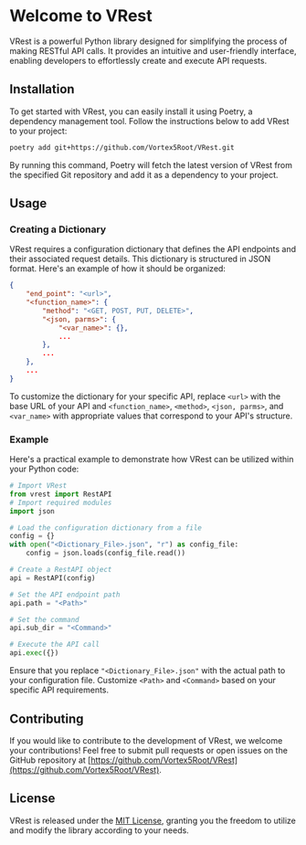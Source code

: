 # Welcome to VRest

VRest is a powerful Python library designed for simplifying the process of making RESTful API calls. It provides an intuitive and user-friendly interface, enabling developers to effortlessly create and execute API requests.

## Installation

To get started with VRest, you can easily install it using Poetry, a dependency management tool. Follow the instructions below to add VRest to your project:

```bash
poetry add git+https://github.com/Vortex5Root/VRest.git
```

By running this command, Poetry will fetch the latest version of VRest from the specified Git repository and add it as a dependency to your project.

## Usage

### Creating a Dictionary

VRest requires a configuration dictionary that defines the API endpoints and their associated request details. This dictionary is structured in JSON format. Here's an example of how it should be organized:

```json
{
    "end_point": "<url>",
    "<function_name>": {
        "method": "<GET, POST, PUT, DELETE>",
        "<json, parms>": {
            "<var_name>": {},
            ...
        },
        ...
    },
    ...
}
```

To customize the dictionary for your specific API, replace `<url>` with the base URL of your API and `<function_name>`, `<method>`, `<json, parms>`, and `<var_name>` with appropriate values that correspond to your API's structure.

### Example

Here's a practical example to demonstrate how VRest can be utilized within your Python code:

```python
# Import VRest
from vrest import RestAPI
# Import required modules
import json

# Load the configuration dictionary from a file
config = {}
with open("<Dictionary_File>.json", "r") as config_file:
    config = json.loads(config_file.read())

# Create a RestAPI object
api = RestAPI(config)

# Set the API endpoint path
api.path = "<Path>"

# Set the command
api.sub_dir = "<Command>"

# Execute the API call
api.exec({})
```

Ensure that you replace `"<Dictionary_File>.json"` with the actual path to your configuration file. Customize `<Path>` and `<Command>` based on your specific API requirements.

## Contributing

If you would like to contribute to the development of VRest, we welcome your contributions! Feel free to submit pull requests or open issues on the GitHub repository at [https://github.com/Vortex5Root/VRest](https://github.com/Vortex5Root/VRest).

## License

VRest is released under the [MIT License](https://opensource.org/licenses/MIT), granting you the freedom to utilize and modify the library according to your needs.
